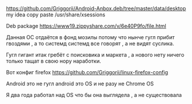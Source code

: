 https://github.com/Griggorii/Android-Anbox.deb/tree/master/data/desktop my idea copy paste /usr/share/xsessions

Deb package https://www19.zippyshare.com/v/6e40P9fo/file.html

Данная ОС отдаётся в фонд мозилы потому что нынче гугл прибит гвоздями , а то системд системд все говорят , а не видят суслика.

Гугл гигант итак гребёт с поисковика и маркета , а нового нету ничего только тащат в свою нору наработки.

Вот конфиг firefox https://github.com/Griggorii/linux-firefox-config

Android это не гугл android это OS и не разу не Chrome OS

Я два года работал над OS что бы она выглядела , а не существовала
